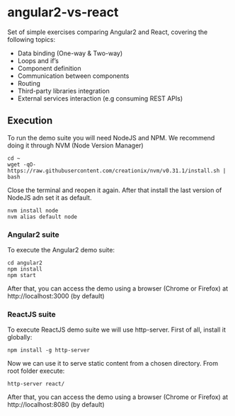 # angular2-vs-react
Set of simple exercises comparing Angular2 and React, covering the following topics:

- Data binding (One-way & Two-way)
- Loops and if’s
- Component definition
- Communication between components
- Routing
- Third-party libraries integration
- External services interaction (e.g consuming REST APIs)

## Execution
To run the demo suite you will need NodeJS and NPM. We recommend doing it through NVM (Node Version Manager)

    cd ~
    wget -qO- https://raw.githubusercontent.com/creationix/nvm/v0.31.1/install.sh | bash

Close the terminal and reopen it again. After that install the last version of NodeJS adn set it as default.

    nvm install node
    nvm alias default node 

### Angular2 suite
To execute the Angular2 demo suite:

    cd angular2
    npm install
    npm start

After that, you can access the demo using a browser (Chrome or Firefox) at http://localhost:3000 (by default)

### ReactJS suite
To execute ReactJS demo suite we will use http-server. First of all, install it globally:

    npm install -g http-server

Now we can use it to serve static content from a chosen directory. From root folder execute:

    http-server react/

After that, you can access the demo using a browser (Chrome or Firefox) at http://localhost:8080 (by default)

